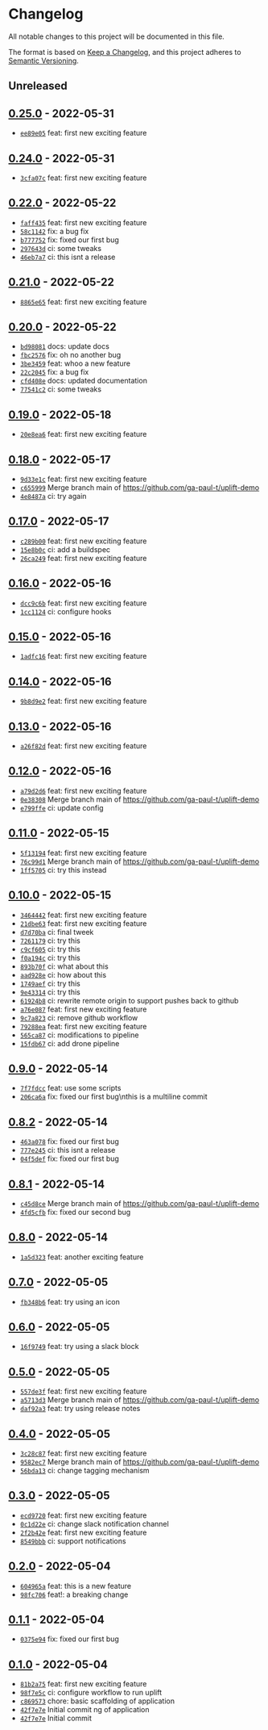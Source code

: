 # Changelog

All notable changes to this project will be documented in this file.

The format is based on [Keep a Changelog](https://keepachangelog.com/en/1.0.0/), and this project adheres to [Semantic Versioning](https://semver.org/spec/v2.0.0.html).

## Unreleased

## [0.25.0](https://github.com/ga-paul-t/uplift-demo/releases/tag/0.25.0) - 2022-05-31

- [`ee89e05`](https://github.com/ga-paul-t/uplift-demo/commit/ee89e0594909b4f7e341c5a5e346fce742388150) feat: first new exciting feature

## [0.24.0](https://github.com/ga-paul-t/uplift-demo/releases/tag/0.24.0) - 2022-05-31

- [`3cfa07c`](https://github.com/ga-paul-t/uplift-demo/commit/3cfa07cac53406d2f368f595fc8cd0dc4e7ec821) feat: first new exciting feature

## [0.22.0](https://github.com/ga-paul-t/uplift-demo/releases/tag/0.22.0) - 2022-05-22

- [`faff435`](https://github.com/ga-paul-t/uplift-demo/commit/faff4358526c35489f8f50d23abb90f5b430cf48) feat: first new exciting feature
- [`58c1142`](https://github.com/ga-paul-t/uplift-demo/commit/58c11429336c6810b8a0a508f3a56f99bfee5d66) fix: a bug fix
- [`b777752`](https://github.com/ga-paul-t/uplift-demo/commit/b777752c5e90a197f2255dd51e052cd535f9368a) fix: fixed our first bug
- [`297643d`](https://github.com/ga-paul-t/uplift-demo/commit/297643d47c31a63cf6335b37a6c8de03cc894e10) ci: some tweaks
- [`46eb7a7`](https://github.com/ga-paul-t/uplift-demo/commit/46eb7a758150a0585457e472ebb15096deb89bce) ci: this isnt a release

## [0.21.0](https://github.com/ga-paul-t/uplift-demo/releases/tag/0.21.0) - 2022-05-22

- [`8865e65`](https://github.com/ga-paul-t/uplift-demo/commit/8865e6554f1837c1f172c0f0b4dfe242972d19f8) feat: first new exciting feature

## [0.20.0](https://github.com/ga-paul-t/uplift-demo/releases/tag/0.20.0) - 2022-05-22

- [`bd98081`](https://github.com/ga-paul-t/uplift-demo/commit/bd980811e9d50c1e705f257cd2fbd55437cd6003) docs: update docs
- [`fbc2576`](https://github.com/ga-paul-t/uplift-demo/commit/fbc2576d5872817f70f81f5fb3ebaf12a8a147ba) fix: oh no another bug
- [`3be3459`](https://github.com/ga-paul-t/uplift-demo/commit/3be34598c3424e7ba09a3e04f6b9cda3eea58de2) feat: whoo a new feature
- [`22c2045`](https://github.com/ga-paul-t/uplift-demo/commit/22c20451b4076437b4d8d913183feef1e9217208) fix: a bug fix
- [`cfd408e`](https://github.com/ga-paul-t/uplift-demo/commit/cfd408e346504148942f873f885abc672b55b6fc) docs: updated documentation
- [`77541c2`](https://github.com/ga-paul-t/uplift-demo/commit/77541c294e9eadf806bbd3e539b53ebe87453942) ci: some tweaks

## [0.19.0](https://github.com/ga-paul-t/uplift-demo/releases/tag/0.19.0) - 2022-05-18

- [`20e8ea6`](https://github.com/ga-paul-t/uplift-demo/commit/20e8ea6bea4a64b389d1670712d930bce35024b8) feat: first new exciting feature

## [0.18.0](https://github.com/ga-paul-t/uplift-demo/releases/tag/0.18.0) - 2022-05-17

- [`9d33e1c`](https://github.com/ga-paul-t/uplift-demo/commit/9d33e1c4ea610fd01532938c2273fd1871e9067e) feat: first new exciting feature
- [`c655999`](https://github.com/ga-paul-t/uplift-demo/commit/c655999cbd5812779393ef9d23e6ed0e4fa6303f) Merge branch main of https://github.com/ga-paul-t/uplift-demo
- [`4e8487a`](https://github.com/ga-paul-t/uplift-demo/commit/4e8487a4a460101978050c2e2cc331e7f88aa464) ci: try again

## [0.17.0](https://github.com/ga-paul-t/uplift-demo/releases/tag/0.17.0) - 2022-05-17

- [`c289b00`](https://github.com/ga-paul-t/uplift-demo/commit/c289b0014fe1bf2e3e9dfb7c90324aca1c82c6fe) feat: first new exciting feature
- [`15e8b0c`](https://github.com/ga-paul-t/uplift-demo/commit/15e8b0c0e8906894ace709dbda4fb3806e882539) ci: add a buildspec
- [`26ca249`](https://github.com/ga-paul-t/uplift-demo/commit/26ca24928cb1ea73277a10f699a8f819f05566a3) feat: first new exciting feature

## [0.16.0](https://github.com/ga-paul-t/uplift-demo/releases/tag/0.16.0) - 2022-05-16

- [`dcc9c6b`](https://github.com/ga-paul-t/uplift-demo/commit/dcc9c6ba6af07382cd5ba17a54403470a19274a0) feat: first new exciting feature
- [`1cc1124`](https://github.com/ga-paul-t/uplift-demo/commit/1cc1124ad31b99a2e596fff1c4eaab80ad78e2c0) ci: configure hooks

## [0.15.0](https://github.com/ga-paul-t/uplift-demo/releases/tag/0.15.0) - 2022-05-16

- [`1adfc16`](https://github.com/ga-paul-t/uplift-demo/commit/1adfc16512a2fd33d1fb8cb6cbbe24909db10ad7) feat: first new exciting feature

## [0.14.0](https://github.com/ga-paul-t/uplift-demo/releases/tag/0.14.0) - 2022-05-16

- [`9b8d9e2`](https://github.com/ga-paul-t/uplift-demo/commit/9b8d9e2668f621ef3563ac9211daf9376ebd8ab6) feat: first new exciting feature

## [0.13.0](https://github.com/ga-paul-t/uplift-demo/releases/tag/0.13.0) - 2022-05-16

- [`a26f82d`](https://github.com/ga-paul-t/uplift-demo/commit/a26f82d585988e7e64dec0150a3375f6c1d1dba2) feat: first new exciting feature

## [0.12.0](https://github.com/ga-paul-t/uplift-demo/releases/tag/0.12.0) - 2022-05-16

- [`a79d2d6`](https://github.com/ga-paul-t/uplift-demo/commit/a79d2d665b16605c1eee83d5d16cf8b81babf634) feat: first new exciting feature
- [`0e38308`](https://github.com/ga-paul-t/uplift-demo/commit/0e38308875400d1562d60c6a3e1d63f9da72f5bf) Merge branch main of https://github.com/ga-paul-t/uplift-demo
- [`e799ffe`](https://github.com/ga-paul-t/uplift-demo/commit/e799ffecc869d4730de5a332ff3f730f0f76f4e3) ci: update config

## [0.11.0](https://github.com/ga-paul-t/uplift-demo/releases/tag/0.11.0) - 2022-05-15

- [`5f13194`](https://github.com/ga-paul-t/uplift-demo/commit/5f13194a32f20afcca3b05e5d864e1515eec38a3) feat: first new exciting feature
- [`76c99d1`](https://github.com/ga-paul-t/uplift-demo/commit/76c99d1fceb3802de4976d9d8bc66a88c7118328) Merge branch main of https://github.com/ga-paul-t/uplift-demo
- [`1ff5705`](https://github.com/ga-paul-t/uplift-demo/commit/1ff5705cdea70d867f8fc41d0c20286e607ce5a0) ci: try this instead

## [0.10.0](https://github.com/ga-paul-t/uplift-demo/releases/tag/0.10.0) - 2022-05-15

- [`3464442`](https://github.com/ga-paul-t/uplift-demo/commit/34644424e5e3982c8253262ae78260b80b07bd68) feat: first new exciting feature
- [`21dbe63`](https://github.com/ga-paul-t/uplift-demo/commit/21dbe6359272adf4392cfd3a497444fa102151ee) feat: first new exciting feature
- [`d7d70ba`](https://github.com/ga-paul-t/uplift-demo/commit/d7d70ba4ba0cbafd65ea2d58e0f52135969b3f43) ci: final tweek
- [`7261179`](https://github.com/ga-paul-t/uplift-demo/commit/72611793316a30a48bce9254ce691d76d26d0e60) ci: try this
- [`c9cf605`](https://github.com/ga-paul-t/uplift-demo/commit/c9cf605d676ac860031b0c9981577356562d1123) ci: try this
- [`f0a194c`](https://github.com/ga-paul-t/uplift-demo/commit/f0a194cc7674a341a9783f490c1143d5049f8a17) ci: try this
- [`893b70f`](https://github.com/ga-paul-t/uplift-demo/commit/893b70ff25b755a0467e4b9ca98b17339c3b9bd1) ci: what about this
- [`aad928e`](https://github.com/ga-paul-t/uplift-demo/commit/aad928e3311ebf77f6ccee4bf14df3776c451429) ci: how about this
- [`1749aef`](https://github.com/ga-paul-t/uplift-demo/commit/1749aef99dc81d7c652c22e881b05a5ba8394b14) ci: try this
- [`9e43314`](https://github.com/ga-paul-t/uplift-demo/commit/9e43314529045eb2f938d3f45ca26fc28e5391b4) ci: try this
- [`61924b8`](https://github.com/ga-paul-t/uplift-demo/commit/61924b8771af671a72c7b331968342e94e83ae39) ci: rewrite remote origin to support pushes back to github
- [`a76e087`](https://github.com/ga-paul-t/uplift-demo/commit/a76e08793c3324abe115a264d733804aecf5b0f5) feat: first new exciting feature
- [`9c7a823`](https://github.com/ga-paul-t/uplift-demo/commit/9c7a823f1283f54f32302951fae81e688a0c5c9e) ci: remove github workflow
- [`79288ea`](https://github.com/ga-paul-t/uplift-demo/commit/79288ea16cc3bc7847c75eb932323e3c7541383f) feat: first new exciting feature
- [`565ca87`](https://github.com/ga-paul-t/uplift-demo/commit/565ca87a50fcdbd35d419750fc56e4701a4c3a9b) ci: modifications to pipeline
- [`15fdb67`](https://github.com/ga-paul-t/uplift-demo/commit/15fdb670e5987d686f50dca97f1fd80cc9d99696) ci: add drone pipeline

## [0.9.0](https://github.com/ga-paul-t/uplift-demo/releases/tag/0.9.0) - 2022-05-14

- [`7f7fdcc`](https://github.com/ga-paul-t/uplift-demo/commit/7f7fdcc815d7771e2e7f948fa7812370b5bab31e) feat: use some scripts
- [`206ca6a`](https://github.com/ga-paul-t/uplift-demo/commit/206ca6a5de78a35979696d152efef5b0cb1c2e4b) fix: fixed our first bug\nthis is a multiline commit

## [0.8.2](https://github.com/ga-paul-t/uplift-demo/releases/tag/0.8.2) - 2022-05-14

- [`463a078`](https://github.com/ga-paul-t/uplift-demo/commit/463a0787eb2d04efe69e02e0ea4b15c23f934b5f) fix: fixed our first bug
- [`777e245`](https://github.com/ga-paul-t/uplift-demo/commit/777e245ed429660b14a10838fe8f84d395f54dd3) ci: this isnt a release
- [`04f5def`](https://github.com/ga-paul-t/uplift-demo/commit/04f5def2f7e83138ae4164e2b178a4097589f4c7) fix: fixed our first bug

## [0.8.1](https://github.com/ga-paul-t/uplift-demo/releases/tag/0.8.1) - 2022-05-14

- [`c45d8ce`](https://github.com/ga-paul-t/uplift-demo/commit/c45d8cec438aabe941d2df319ce1333ecf8e9a33) Merge branch main of https://github.com/ga-paul-t/uplift-demo
- [`4fd5cfb`](https://github.com/ga-paul-t/uplift-demo/commit/4fd5cfbb1da25ea29b087fb65c955057f88b6ff2) fix: fixed our second bug

## [0.8.0](https://github.com/ga-paul-t/uplift-demo/releases/tag/0.8.0) - 2022-05-14

- [`1a5d323`](https://github.com/ga-paul-t/uplift-demo/commit/1a5d32336e650ed05260f491c3efec46d219eb9f) feat: another exciting feature

## [0.7.0](https://github.com/ga-paul-t/uplift-demo/releases/tag/0.7.0) - 2022-05-05

- [`fb348b6`](https://github.com/ga-paul-t/uplift-demo/commit/fb348b6eece39e662d226f53e934cd2d153f0f29) feat: try using an icon

## [0.6.0](https://github.com/ga-paul-t/uplift-demo/releases/tag/0.6.0) - 2022-05-05

- [`16f9749`](https://github.com/ga-paul-t/uplift-demo/commit/16f974963a8fb7a5c7fd0004f0b47a06ccad9ab2) feat: try using a slack block

## [0.5.0](https://github.com/ga-paul-t/uplift-demo/releases/tag/0.5.0) - 2022-05-05

- [`557de3f`](https://github.com/ga-paul-t/uplift-demo/commit/557de3f6faaabf2edf3e4f4fc9f3fdfdbe4b93b6) feat: first new exciting feature
- [`a5713d3`](https://github.com/ga-paul-t/uplift-demo/commit/a5713d390dbc9c4d48cba9e02df9adf10602061d) Merge branch main of https://github.com/ga-paul-t/uplift-demo
- [`daf92a3`](https://github.com/ga-paul-t/uplift-demo/commit/daf92a3542c077cd3c06136675739ac3ee96a7e6) feat: try using release notes

## [0.4.0](https://github.com/ga-paul-t/uplift-demo/releases/tag/0.4.0) - 2022-05-05

- [`3c28c87`](https://github.com/ga-paul-t/uplift-demo/commit/3c28c87684ebf1dc2fe27e02c6eba1a2c23ba4d9) feat: first new exciting feature
- [`9582ec7`](https://github.com/ga-paul-t/uplift-demo/commit/9582ec7a81958f1964b6ce816f051774cd4afcf3) Merge branch main of https://github.com/ga-paul-t/uplift-demo
- [`56bda13`](https://github.com/ga-paul-t/uplift-demo/commit/56bda1317d5d1d378efabff8263281f3fcde95f6) ci: change tagging mechanism

## [0.3.0](https://github.com/ga-paul-t/uplift-demo/releases/tag/0.3.0) - 2022-05-05

- [`ecd9720`](https://github.com/ga-paul-t/uplift-demo/commit/ecd972089bece78cb7602c48e615c80a36901696) feat: first new exciting feature
- [`0c1d22e`](https://github.com/ga-paul-t/uplift-demo/commit/0c1d22e56ac21e91f9fe3688d196339b2bae8efb) ci: change slack notification channel
- [`2f2b42e`](https://github.com/ga-paul-t/uplift-demo/commit/2f2b42ef859b7975f26c73badec1f4a12eeb0104) feat: first new exciting feature
- [`8549bbb`](https://github.com/ga-paul-t/uplift-demo/commit/8549bbb62124fb672f37212275f17738e88a3fac) ci: support notifications

## [0.2.0](https://github.com/ga-paul-t/uplift-demo/releases/tag/0.2.0) - 2022-05-04

- [`604965a`](https://github.com/ga-paul-t/uplift-demo/commit/604965a811ec1384272141b8eee69397aac7fdf8) feat: this is a new feature
- [`98fc706`](https://github.com/ga-paul-t/uplift-demo/commit/98fc706313020cd98bf60c9f3bcae57a5abb4a2a) feat!: a breaking change

## [0.1.1](https://github.com/ga-paul-t/uplift-demo/releases/tag/0.1.1) - 2022-05-04

- [`0375e94`](https://github.com/ga-paul-t/uplift-demo/commit/0375e94ea86df7b796942786f68de0cba293428a) fix: fixed our first bug

## [0.1.0](https://github.com/ga-paul-t/uplift-demo/releases/tag/0.1.0) - 2022-05-04

- [`81b2a75`](https://github.com/ga-paul-t/uplift-demo/commit/81b2a75dc2398d1ad7c5210b4e675ddd5fe17be5) feat: first new exciting feature
- [`98f7e5c`](https://github.com/ga-paul-t/uplift-demo/commit/98f7e5c54b21a5be4be5be456211f9496f550def) ci: configure workflow to run uplift
- [`c869573`](https://github.com/ga-paul-t/uplift-demo/commit/c8695730a3cf4b3ca9efafdf7d04ed2fbeb5a45b) chore: basic scaffolding of application
- [`42f7e7e`](https://github.com/ga-paul-t/uplift-demo/commit/42f7e7ee58a1bf3e4231b426e2f0c0d68496532b) Initial commit
ng of application
- [`42f7e7e`](https://github.com/ga-paul-t/uplift-demo/commit/42f7e7ee58a1bf3e4231b426e2f0c0d68496532b) Initial commit
